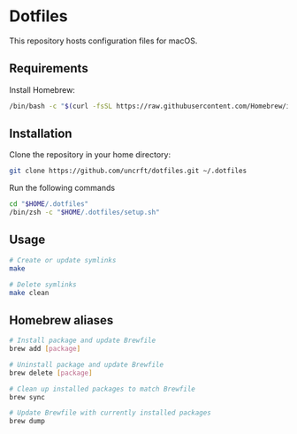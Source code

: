 # Dotfiles

This repository hosts configuration files for macOS.

## Requirements

Install Homebrew:

```sh
/bin/bash -c "$(curl -fsSL https://raw.githubusercontent.com/Homebrew/install/HEAD/install.sh)"
```

## Installation

Clone the repository in your home directory:

```sh
git clone https://github.com/uncrft/dotfiles.git ~/.dotfiles
```

Run the following commands

```sh
cd "$HOME/.dotfiles"
/bin/zsh -c "$HOME/.dotfiles/setup.sh"
```

## Usage

```sh
# Create or update symlinks
make

# Delete symlinks
make clean
```

## Homebrew aliases

```sh
# Install package and update Brewfile
brew add [package]

# Uninstall package and update Brewfile
brew delete [package]

# Clean up installed packages to match Brewfile
brew sync

# Update Brewfile with currently installed packages
brew dump
```

